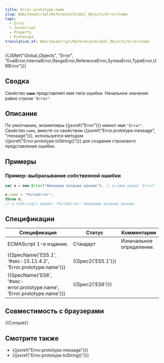 ```yaml
---
title: Error.prototype.name
slug: Web/JavaScript/Reference/Global_Objects/Error/name
tags:
  - Error
  - JavaScript
  - Property
  - Prototype
translation_of: Web/JavaScript/Reference/Global_Objects/Error/name
---
```


{{JSRef("Global_Objects", "Error", "EvalError,InternalError,RangeError,ReferenceError,SyntaxError,TypeError,URIError")}}

## Сводка

Свойство **`name`** представляет имя типа ошибки. Начальное значение равно строке `"Error"`.

## Описание

По умолчанию, экземпляры {{jsxref("Error")}} имеют имя `"Error"`. Свойство `name`, вместе со свойством {{jsxref("Error.prototype.message", "message")}}, используется методом {{jsxref("Error.prototype.toString()")}} для создания строкового представления ошибки.

## Примеры

### Пример: выбрасывание собственной ошибки

```js
var e = new Error("Неверные входные данные"); // e.name равно 'Error'

e.name = "ParseError";
throw e;
// e.toString() вернёт 'ParseError: Неверные входные данные'
```

## Спецификации

| Спецификация                                                             | Статус             | Комментарии              |
| ------------------------------------------------------------------------ | ------------------ | ------------------------ |
| ECMAScript 1-е издание.                                                  | Стандарт           | Изначальное определение. |
| {{SpecName('ES5.1', '#sec-15.11.4.2', 'Error.prototype.name')}}          | {{Spec2('ES5.1')}} |                          |
| {{SpecName('ES6', '#sec-error.prototype.name', 'Error.prototype.name')}} | {{Spec2('ES6')}}   |                          |

## Совместимость с браузерами

{{Compat}}

## Смотрите также

- {{jsxref("Error.prototype.message")}}
- {{jsxref("Error.prototype.toString()")}}
